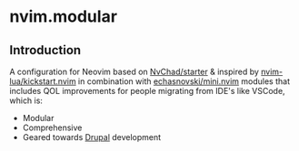# nvim.modular

## Introduction

A configuration for Neovim based on [NvChad/starter](https://github.com/NvChad/starter) & inspired by [nvim-lua/kickstart.nvim](https://github.com/nvim-lua/kickstart.nvim)
in combination with [echasnovski/mini.nvim](https://github.com/echasnovski/mini.nvim) modules that includes QOL improvements for people migrating from IDE's like VSCode,
which is:

* Modular
* Comprehensive
* Geared towards [Drupal](https://drupal.org) development
